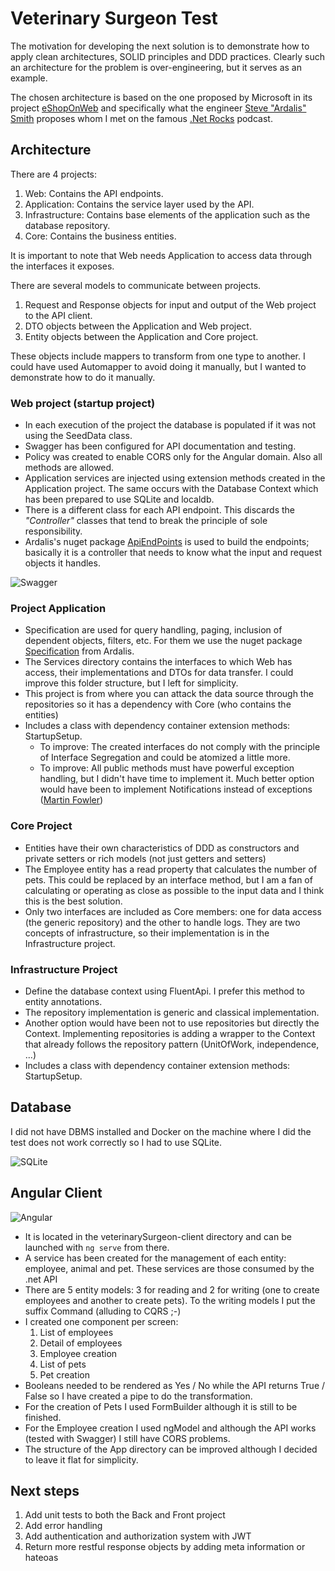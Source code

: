 # Veterinary Surgeon Test

The motivation for developing the next solution is to demonstrate how to apply clean architectures, SOLID principles and DDD practices. Clearly such an architecture for the problem is over-engineering, but it serves as an example.

The chosen architecture is based on the one proposed by Microsoft in its project [eShopOnWeb](https://github.com/dotnet-architecture/eShopOnWeb) and specifically what the engineer [Steve "Ardalis" Smith](https://github.com/ardalis) proposes whom I met on the famous [.Net Rocks](https://www.dotnetrocks.com/) podcast.

## Architecture

There are 4 projects:
1. Web: Contains the API endpoints.
1. Application: Contains the service layer used by the API.
1. Infrastructure: Contains base elements of the application such as the database repository.
1. Core: Contains the business entities.

It is important to note that Web needs Application to access data through the interfaces it exposes.

There are several models to communicate between projects.
1. Request and Response objects for input and output of the Web project to the API client.
1. DTO objects between the Application and Web project.
1. Entity objects between the Application and Core project.

These objects include mappers to transform from one type to another. I could have used Automapper to avoid doing it manually, but I wanted to demonstrate how to do it manually.

### Web project (startup project)

* In each execution of the project the database is populated if it was not using the SeedData class.
* Swagger has been configured for API documentation and testing.
* Policy was created to enable CORS only for the Angular domain. Also all methods are allowed.
* Application services are injected using extension methods created in the Application project. The same occurs with the Database Context which has been prepared to use SQLite and localdb.
* There is a different class for each API endpoint. This discards the *"Controller"* classes that tend to break the principle of sole responsibility.
* Ardalis's nuget package [ApiEndPoints](https://github.com/ardalis/ApiEndpoints) is used to build the endpoints; basically it is a controller that needs to know what the input and request objects it handles.

![Swagger](./images/swagger.png)

### Project Application

* Specification are used for query handling, paging, inclusion of dependent objects, filters, etc. For them we use the nuget package [Specification](https://github.com/ardalis/Specification) from Ardalis.
* The Services directory contains the interfaces to which Web has access, their implementations and DTOs for data transfer. I could improve this folder structure, but I left for simplicity.
* This project is from where you can attack the data source through the repositories so it has a dependency with Core (who contains the entities)
* Includes a class with dependency container extension methods: StartupSetup.
  * To improve: The created interfaces do not comply with the principle of Interface Segregation and could be atomized a little more.
  * To improve: All public methods must have powerful exception handling, but I didn't have time to implement it. Much better option would have been to implement Notifications instead of exceptions ([Martin Fowler](https://martinfowler.com/articles/replaceThrowWithNotification.html))

### Core Project

* Entities have their own characteristics of DDD as constructors and private setters or rich models (not just getters and setters)
* The Employee entity has a read property that calculates the number of pets. This could be replaced by an interface method, but I am a fan of calculating or operating as close as possible to the input data and I think this is the best solution.
* Only two interfaces are included as Core members: one for data access (the generic repository) and the other to handle logs. They are two concepts of infrastructure, so their implementation is in the Infrastructure project.

### Infrastructure Project
* Define the database context using FluentApi. I prefer this method to entity annotations.
* The repository implementation is generic and classical implementation.
* Another option would have been not to use repositories but directly the Context. Implementing repositories is adding a wrapper to the Context that already follows the repository pattern (UnitOfWork, independence, ...)
* Includes a class with dependency container extension methods: StartupSetup.

## Database

I did not have DBMS installed and Docker on the machine where I did the test does not work correctly so I had to use SQLite.

![SQLite](./images/sqlite.png)

## Angular Client

![Angular](./images/angular.gif)

* It is located in the veterinarySurgeon-client directory and can be launched with `ng serve` from there.
* A service has been created for the management of each entity: employee, animal and pet. These services are those consumed by the .net API
* There are 5 entity models: 3 for reading and 2 for writing (one to create employees and another to create pets). To the writing models I put the suffix Command (alluding to CQRS ;-)
* I created one component per screen:
  1. List of employees
  1. Detail of employees
  1. Employee creation
  1. List of pets
  1. Pet creation
* Booleans needed to be rendered as Yes / No while the API returns True / False so I have created a pipe to do the transformation.
* For the creation of Pets I used FormBuilder although it is still to be finished.
* For the Employee creation I used ngModel and although the API works (tested with Swagger) I still have CORS problems.
* The structure of the App directory can be improved although I decided to leave it flat for simplicity.

## Next steps

1. Add unit tests to both the Back and Front project
1. Add error handling
1. Add authentication and authorization system with JWT
1. Return more restful response objects by adding meta information or hateoas